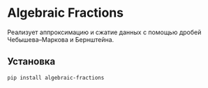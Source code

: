 # Algebraic Fractions

Реализует аппроксимацию и сжатие данных с помощью дробей Чебышева–Маркова и Бернштейна.

## Установка

```bash
pip install algebraic-fractions
